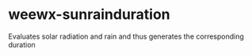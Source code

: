 # weewx-sunrainduration
Evaluates solar radiation and rain and thus generates the corresponding duration
